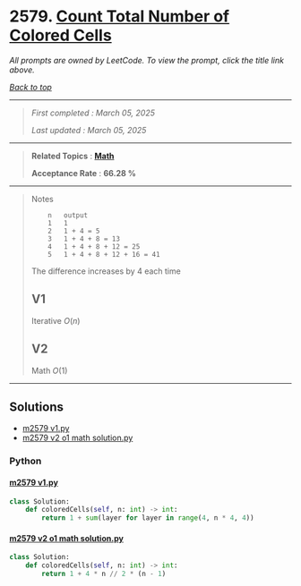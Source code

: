 # 2579. [Count Total Number of Colored Cells](<https://leetcode.com/problems/count-total-number-of-colored-cells>)

*All prompts are owned by LeetCode. To view the prompt, click the title link above.*

*[Back to top](<../README.md>)*

------

> *First completed : March 05, 2025*
>
> *Last updated : March 05, 2025*

------

> **Related Topics** : **[Math](<by_topic/Math.md>)**
>
> **Acceptance Rate** : **66.28 %**

------

> Notes
> 
> ```
>     n   output
>     1   1
>     2   1 + 4 = 5
>     3   1 + 4 + 8 = 13
>     4   1 + 4 + 8 + 12 = 25
>     5   1 + 4 + 8 + 12 + 16 = 41
> ```
> 
> The difference increases by 4 each time
> 
> ## V1
> 
> Iterative $O(n)$
> 
> ## V2
> 
> Math $O(1)$
> 

------

## Solutions

- [m2579 v1.py](<../my-submissions/m2579 v1.py>)
- [m2579 v2 o1 math solution.py](<../my-submissions/m2579 v2 o1 math solution.py>)
### Python
#### [m2579 v1.py](<../my-submissions/m2579 v1.py>)
```Python
class Solution:
    def coloredCells(self, n: int) -> int:
        return 1 + sum(layer for layer in range(4, n * 4, 4))
```

#### [m2579 v2 o1 math solution.py](<../my-submissions/m2579 v2 o1 math solution.py>)
```Python
class Solution:
    def coloredCells(self, n: int) -> int:
        return 1 + 4 * n // 2 * (n - 1)
```

